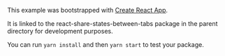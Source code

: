 This example was bootstrapped with [Create React App](https://github.com/facebook/create-react-app).

It is linked to the react-share-states-between-tabs package in the parent directory for development purposes.

You can run `yarn install` and then `yarn start` to test your package.
